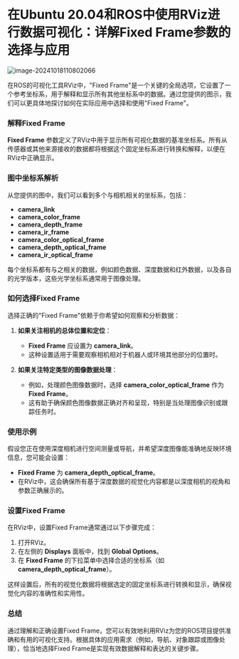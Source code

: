 # 在Ubuntu 20.04和ROS中使用RViz进行数据可视化：详解Fixed Frame参数的选择与应用



![image-20241018110802066](/home/lyb/github/Typora_notes/image-20241018110802066.png)

在ROS的可视化工具RViz中，"Fixed Frame"是一个关键的全局选项，它设置了一个参考坐标系，用于解释和显示所有其他坐标系中的数据。通过您提供的图示，我们可以更具体地探讨如何在实际应用中选择和使用"Fixed Frame"。

### 解释Fixed Frame

**Fixed Frame** 参数定义了RViz中用于显示所有可视化数据的基准坐标系。所有从传感器或其他来源接收的数据都将根据这个固定坐标系进行转换和解释，以便在RViz中正确显示。

### 图中坐标系解析

从您提供的图中，我们可以看到多个与相机相关的坐标系，包括：

- **camera_link**
- **camera_color_frame**
- **camera_depth_frame**
- **camera_ir_frame**
- **camera_color_optical_frame**
- **camera_depth_optical_frame**
- **camera_ir_optical_frame**

每个坐标系都有与之相关的数据，例如颜色数据、深度数据和红外数据，以及各自的光学版本，这些光学坐标系通常用于图像处理。

### 如何选择Fixed Frame

选择正确的"Fixed Frame"依赖于你希望如何观察和分析数据：

1. **如果关注相机的总体位置和定位**：
   - **Fixed Frame** 应设置为 **camera_link**。
   - 这种设置适用于需要观察相机相对于机器人或环境其他部分的位置时。

2. **如果关注特定类型的图像数据处理**：
   - 例如，处理颜色图像数据时，选择 **camera_color_optical_frame** 作为 **Fixed Frame**。
   - 这有助于确保颜色图像数据正确对齐和呈现，特别是当处理图像识别或跟踪任务时。

### 使用示例

假设您正在使用深度相机进行空间测量或导航，并希望深度图像能准确地反映环境信息，您可能会设置：

- **Fixed Frame** 为 **camera_depth_optical_frame**。
- 在RViz中，这会确保所有基于深度数据的视觉化内容都是以深度相机的视角和参数正确展示的。

### 设置Fixed Frame

在RViz中，设置Fixed Frame通常通过以下步骤完成：

1. 打开RViz。
2. 在左侧的 **Displays** 面板中，找到 **Global Options**。
3. 在 **Fixed Frame** 的下拉菜单中选择合适的坐标系（如 **camera_depth_optical_frame**）。

这样设置后，所有的视觉化数据将根据选定的固定坐标系进行转换和显示，确保视觉化内容的准确性和实用性。

### 总结

通过理解和正确设置Fixed Frame，您可以有效地利用RViz为您的ROS项目提供准确和有用的可视化支持。根据具体的应用需求（例如，导航、对象跟踪或图像处理），恰当地选择Fixed Frame是实现有效数据解释和表达的关键步骤。









